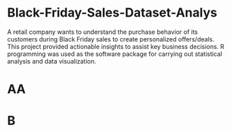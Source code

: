 # Black-Friday-Sales-Dataset-Analys
A retail company wants to understand the purchase behavior of its customers during Black Friday sales to create personalized offers/deals. This project provided actionable insights to assist key business decisions. R programming was used as the software package for carrying out statistical analysis and data visualization.


# AA

# B
